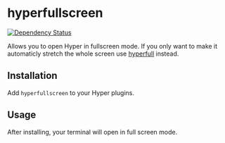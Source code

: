 # hyperfullscreen
[![Dependency Status](https://david-dm.org/simonmeusel/hyperfull.svg)](https://david-dm.org/simonmeusel/hyperfull)

Allows you to open Hyper in fullscreen mode. If you only want to make it automaticly stretch the whole screen use [hyperfull](https://github.com/simonmeusel/hyperfull) instead.

## Installation
Add `hyperfullscreen` to your Hyper plugins.

## Usage
After installing, your terminal will open in full screen mode.

